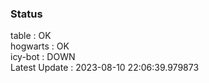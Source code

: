 ### Status


table : OK  
hogwarts : OK  
icy-bot : DOWN  
Latest Update : 2023-08-10 22:06:39.979873
